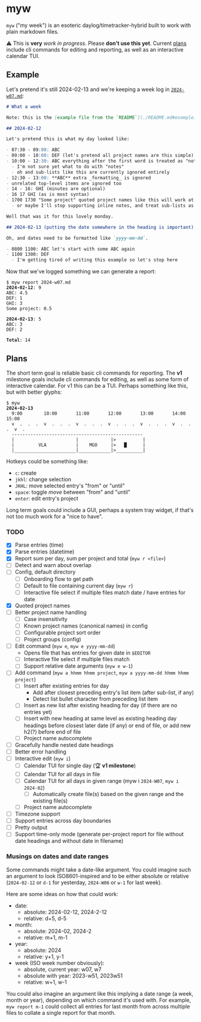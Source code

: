# myw

`myw` ("my week") is an esoteric daylog/timetracker-hybrid built to work with plain markdown files.

⚠️ This is **very** _work in progress_. Please **don't use this yet**. Current [plans](#plans) include cli commands for editing and reporting, as well as an interactive calendar TUI.

## Example

Let's pretend it's still 2024-02-13 and we're keeping a week log in [`2024-w07.md`](./resources/2024-w07-example.md):

```md
# What a week

Note: this is the [example file from the `README`](./README.md#example).

## 2024-02-12

Let's pretend this is what my day looked like:

- 07:30 - 09:00: ABC
- 09:00 - 10:00: DEF (let's pretend all project names are this simple)
- 10:00 - 12:30: ABC everything after the first word is treated as "notes"
  - I'm not sure yet what to do with "notes"
  - oh and sub-lists like this are currently ignored entirely
- 12:30 - 13:00: **ABC** extra _formatting_ is ignored
- unrelated top-level items are ignored too
- 14 - 16: GHI (minutes are optional)
- 16 17 GHI (as is most syntax)
- 1700 1730 "Some project" quoted project names like this will work at some point
  - or maybe I'll stop supporting inline notes, and treat sub-lists as notes?

Well that was it for this lovely monday.

## 2024-02-13 (putting the date somewhere in the heading is important)

Oh, and dates need to be formatted like `yyyy-mm-dd`.

- 0800 1100: ABC let's start with some ABC again
- 1100 1300: DEF
  - I'm getting tired of writing this example so let's stop here
```

Now that we've logged something we can generate a report:

<pre><code>$ myw report 2024-w07.md
<strong>2024-02-12</strong>: 9
ABC: 4.5
DEF: 1
GHI: 3
Some project: 0.5

<strong>2024-02-13</strong>: 5
ABC: 3
DEF: 2

<strong>Total</strong>: 14
</code></pre>

## Plans

The short term goal is reliable basic cli commands for reporting. The **v1** milestone goals include cli commands for editing, as well as some form of interactive calendar. For v1 this can be a TUI. Perhaps something like this, but with better glyphs:

<pre><code>$ myw
<strong>2024-02-13</strong>
  9:00        10:00       11:00       12:00       13:00       14:00       15:00
  v  .  .  .  v  .  .  .  v  .  .  .  v  .  .  .  v  .  .  .  v  .  .  .  v  .
  -------------------------------------------------
  |                       |            |>          |
  |         VLA           |    MGO     |>   █      |
  |_______________________|____________|>__________|</code></pre>

Hotkeys could be something like:

- `c`: create
- `jkhl`: change selection
- `JKHL`: move selected entry's "from" or "until"
- `space`: toggle _move_ between "from" and "until"
- `enter`: edit entry's project

Long term goals could include a GUI, perhaps a system tray widget, if that's not too much work for a "nice to have".

### TODO

- [x] Parse entries (time)
- [x] Parse entries (datetime)
- [x] Report sum per day, sum per project and total (`myw r <file>`)
- [ ] Detect and warn about overlap
- [ ] Config, default directory
  - [ ] Onboarding flow to get path
  - [ ] Default to file containing current day (`myw r`)
  - [ ] Interactive file select if multiple files match date / have entries for date
- [x] Quoted project names
- [ ] Better project name handling
  - [ ] Case insensitivity
  - [ ] Known project names (canonical names) in config
  - [ ] Configurable project sort order
  - [ ] Project groups (config)
- [ ] Edit command (`myw e`, `myw e yyyy-mm-dd`)
  - Opens file that has entries for given date in `$EDITOR`
  - [ ] Interactive file select if multiple files match
  - [ ] Support relative date arguments (`myw e w-1`)
- [ ] Add command (`myw a hhmm hhmm project`, `myw a yyyy-mm-dd hhmm hhmm project`)
  - [ ] Insert after existing entries for day
    - Add after closest preceding entry's list item (after sub-list, if any)
    - Detect list bullet character from preceding list item
  - [ ] Insert as new list after existing heading for day (if there are no entries yet)
  - [ ] Insert with new heading at same level as existing heading day headings before closest later date (if any) or end of file, or add new h2(?) before end of file
  - [ ] Project name autocomplete
- [ ] Gracefully handle nested date headings
- [ ] Better error handling
- [ ] Interactive edit (`myw i`)
  - [ ] Calendar TUI for single day (🏆 **v1 milestone**)
  - [ ] Calendar TUI for all days in file
  - [ ] Calendar TUI for all days in given range (myw i `2024-W07`, `myw i 2024-02`)
    - [ ] Automatically create file(s) based on the given range and the existing file(s)
  - [ ] Project name autocomplete
- [ ] Timezone support
- [ ] Support entries across day boundaries
- [ ] Pretty output
- [ ] Support time-only mode (generate per-project report for file without date headings and without date in filename)

### Musings on dates and date ranges

Some commands might take a date-like argument. You could imagine such an argument to look ISO8601-inspired and to be either absolute or relative (`2024-02-12` or `d-1` for yesterday, `2024-W06` or `w-1` for last week).

Here are some ideas on how that could work:

- date:
  - absolute: 2024-02-12, 2024-2-12
  - relative: d+5, d-5
- month:
  - absolute: 2024-02, 2024-2
  - relative: m+1, m-1
- year:
  - absolute: 2024
  - relative: y+1, y-1
- week (ISO week number obviously):
  - absolute, current year: w07, w7
  - absolute with year: 2023-w51, 2023w51
  - relative: w+1, w-1

You could also imagine an argument like this implying a date range (a week, month or year), depending on which command it's used with. For example, `myw report m-1` could collect all entries for last month from across multiple files to collate a single report for that month.

